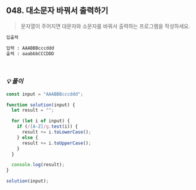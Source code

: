 ## 048. 대소문자 바꿔서 출력하기

> 문자열이 주어지면 대문자와 소문자를 바꿔서 출력하는 프로그램을 작성하세요.

```md
입출력

입력 : AAABBBcccddd
출력 : aaabbbCCCDDD
```

<br>

### _💡 풀이_

```js
const input = "AAABBBcccddd";

function solution(input) {
  let result = "";

  for (let i of input) {
    if (/[A-Z]/g.test(i)) {
      result += i.toLowerCase();
    } else {
      result += i.toUpperCase();
    }
  }

  console.log(result);
}

solution(input);
```
